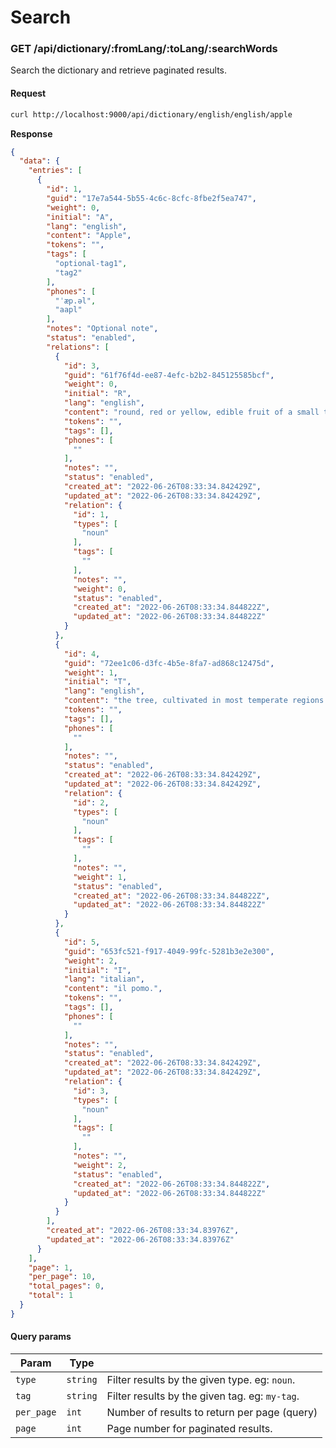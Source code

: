 # Search

### GET /api/dictionary/:fromLang/:toLang/:searchWords
Search the dictionary and retrieve paginated results.


#### Request
```bash
curl http://localhost:9000/api/dictionary/english/english/apple
```

**Response**

```json
{
  "data": {
    "entries": [
      {
        "id": 1,
        "guid": "17e7a544-5b55-4c6c-8cfc-8fbe2f5ea747",
        "weight": 0,
        "initial": "A",
        "lang": "english",
        "content": "Apple",
        "tokens": "",
        "tags": [
          "optional-tag1",
          "tag2"
        ],
        "phones": [
          "ˈæp.əl",
          "aapl"
        ],
        "notes": "Optional note",
        "status": "enabled",
        "relations": [
          {
            "id": 3,
            "guid": "61f76f4d-ee87-4efc-b2b2-845125585bcf",
            "weight": 0,
            "initial": "R",
            "lang": "english",
            "content": "round, red or yellow, edible fruit of a small tree",
            "tokens": "",
            "tags": [],
            "phones": [
              ""
            ],
            "notes": "",
            "status": "enabled",
            "created_at": "2022-06-26T08:33:34.842429Z",
            "updated_at": "2022-06-26T08:33:34.842429Z",
            "relation": {
              "id": 1,
              "types": [
                "noun"
              ],
              "tags": [
                ""
              ],
              "notes": "",
              "weight": 0,
              "status": "enabled",
              "created_at": "2022-06-26T08:33:34.844822Z",
              "updated_at": "2022-06-26T08:33:34.844822Z"
            }
          },
          {
            "id": 4,
            "guid": "72ee1c06-d3fc-4b5e-8fa7-ad868c12475d",
            "weight": 1,
            "initial": "T",
            "lang": "english",
            "content": "the tree, cultivated in most temperate regions.",
            "tokens": "",
            "tags": [],
            "phones": [
              ""
            ],
            "notes": "",
            "status": "enabled",
            "created_at": "2022-06-26T08:33:34.842429Z",
            "updated_at": "2022-06-26T08:33:34.842429Z",
            "relation": {
              "id": 2,
              "types": [
                "noun"
              ],
              "tags": [
                ""
              ],
              "notes": "",
              "weight": 1,
              "status": "enabled",
              "created_at": "2022-06-26T08:33:34.844822Z",
              "updated_at": "2022-06-26T08:33:34.844822Z"
            }
          },
          {
            "id": 5,
            "guid": "653fc521-f917-4049-99fc-5281b3e2e300",
            "weight": 2,
            "initial": "I",
            "lang": "italian",
            "content": "il pomo.",
            "tokens": "",
            "tags": [],
            "phones": [
              ""
            ],
            "notes": "",
            "status": "enabled",
            "created_at": "2022-06-26T08:33:34.842429Z",
            "updated_at": "2022-06-26T08:33:34.842429Z",
            "relation": {
              "id": 3,
              "types": [
                "noun"
              ],
              "tags": [
                ""
              ],
              "notes": "",
              "weight": 2,
              "status": "enabled",
              "created_at": "2022-06-26T08:33:34.844822Z",
              "updated_at": "2022-06-26T08:33:34.844822Z"
            }
          }
        ],
        "created_at": "2022-06-26T08:33:34.83976Z",
        "updated_at": "2022-06-26T08:33:34.83976Z"
      }
    ],
    "page": 1,
    "per_page": 10,
    "total_pages": 0,
    "total": 1
  }
}
```

#### Query params
| Param     | Type   |                                                                                                                                     |
|-----------|------------|-------------------------------------------------------------------------------------------------------------------------------------|
| `type`      | `string`   | Filter results by the given type. eg: `noun`. |
| `tag`      | `string`   | Filter results by the given tag. eg: `my-tag`. |
| `per_page`      | `int`   | Number of results to return per page (query) |
| `page`      | `int`   | Page number for paginated results. |
